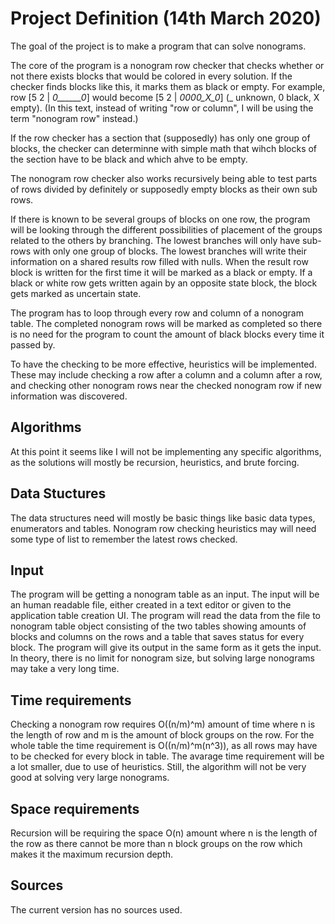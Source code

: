# Project Definition (14th March 2020)

The goal of the project is to make a program that can solve nonograms.

The core of the program is a nonogram row checker that checks whether or not there exists blocks that would be colored in every solution. If the checker finds blocks like this, it marks them as black or empty. For example, row [5 2 | _0______0_] would become [5 2 | _0000_X_0_] (_ unknown, 0 black, X empty). (In this text, instead of writing "row or column", I will be using the term "nonogram row" instead.)

If the row checker has a section that (supposedly) has only one group of blocks, the checker can determinne with simple math that wihch blocks of the section have to be black and which ahve to be empty.

The nonogram row checker also works recursively being able to test parts of rows divided by definitely or supposedly empty blocks as their own sub rows.

If there is known to be several groups of blocks on one row, the program will be looking through the different possibilities of placement of the groups related to the others by branching. The lowest branches will only have sub-rows with only one group of blocks. The lowest branches will write their information on a shared results row filled with nulls. When the result row block is written for the first time it will be marked as a black or empty. If a black or white row gets written again by an opposite state block, the block gets marked as uncertain state.

The program has to loop through every row and column of a nonogram table. The completed nonogram rows will be marked as completed so there is no need for the program to count the amount of black blocks every time it passed by.

To have the checking to be more effective, heuristics will be implemented. These may include checking a row after a column and a column after a row, and checking other nonogram rows near the checked nonogram row if new information was discovered.

## Algorithms

At this point it seems like I will not be implementing any specific algorithms, as the solutions will mostly be recursion, heuristics, and brute forcing.

## Data Stuctures

The data structures need will mostly be basic things like basic data types, enumerators and tables. Nonogram row checking heuristics may will need some type of list to remember the latest rows checked.

## Input

The program will be getting a nonogram table as an input. The input will be an human readable file, either created in a text editor or given to the application table creation UI. The program will read the data from the file to nonogram table object consisting of the two tables showing amounts of blocks and columns on the rows and a table that saves status for every block. The program will give its output in the same form as it gets the input. In theory, there is no limit for nonogram size, but solving large nonograms may take a very long time.

## Time requirements

Checking a nonogram row requires O((n/m)^m) amount of time where n is the length of row and m is the amount of block groups on the row. For the whole table the time requirement is O((n/m)^m(n^3)), as all rows may have to be checked for every block in table. The avarage time requirement will be a lot smaller, due to use of heuristics. Still, the algorithm will not be very good at solving very large nonograms.

## Space requirements

Recursion will be requiring the space O(n) amount where n is the length of the row as there cannot be more than n block groups on the row which makes it the maximum recursion depth.

## Sources

The current version has no sources used.